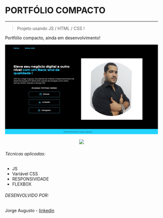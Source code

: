# PORTFÓLIO COMPACTO
---
> Projeto usando JS / HTML / CSS !

   Portfólio compacto, ainda em desenvolvimento!

   
   
   ![](./assets/capa.jpg)

<p align="center">
    <img loading="lazy" src="http://img.shields.io/static/v1?label=STATUS&message=EM%20DESENVOLVIMENTO&color=GREEN&style=for-the-badge"/>
</p>

   ###### Técnicas aplicadas:

   - JS
   - Variável CSS
   - RESPONSIVIDADE
   - FLEXBOX

   ###### DESENVOLVIDO POR:

   Jorge Augusto - [linkedin](https://www.linkedin.com/in/jorgeaugusto88/)

   
